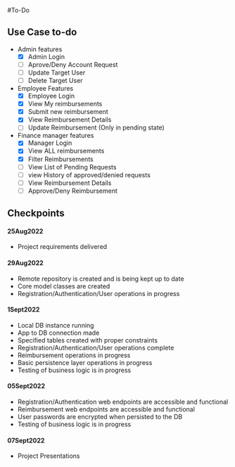#To-Do
## Use Case to-do
 - Admin features
   - [x] Admin Login
   - [ ] Aprove/Deny Account Request
   - [ ] Update Target User
   - [ ] Delete Target User
 - Employee Features
   - [x] Employee Login
   - [x] View My reimbursements
   - [x] Submit new reimbursement
   - [x] View Reimbursement Details
   - [ ] Update Reimbursement (Only in pending state)
 - Finance manager features
   - [x] Manager Login
   - [x] View ALL reimbursements
   - [x] Filter Reimbursements
   - [ ] View List of Pending Requests
   - [ ] view History of approved/denied requests 
   - [ ] View Reimbursement Details
   - [ ] Approve/Deny Reimbursement
   
## Checkpoints
#### 25Aug2022
- Project requirements delivered

#### 29Aug2022
- Remote repository is created and is being kept up to date
- Core model classes are created
- Registration/Authentication/User operations in progress

#### 1Sept2022
- Local DB instance running
- App to DB connection made
- Specified tables created with proper constraints
- Registration/Authentication/User operations complete
- Reimbursement operations in progress
- Basic persistence layer operations in progress
- Testing of business logic is in progress

#### 05Sept2022
- Registration/Authentication web endpoints are accessible and functional
- Reimbursement web endpoints are accessible and functional
- User passwords are encrypted when persisted to the DB
- Testing of business logic is in progress

#### 07Sept2022
- Project Presentations
